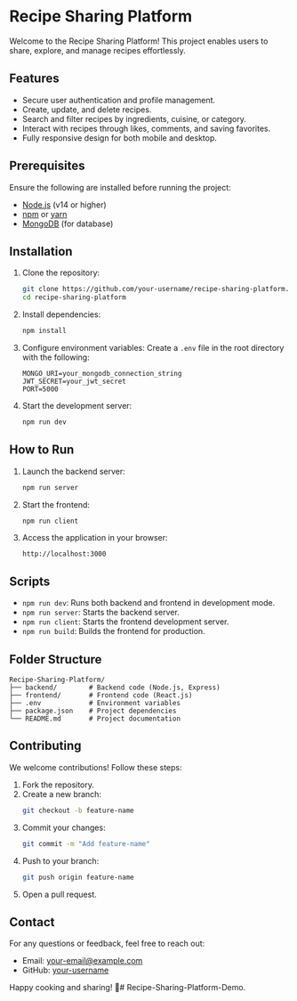 # Recipe Sharing Platform

Welcome to the Recipe Sharing Platform! This project enables users to share, explore, and manage recipes effortlessly.

## Features

- Secure user authentication and profile management.
- Create, update, and delete recipes.
- Search and filter recipes by ingredients, cuisine, or category.
- Interact with recipes through likes, comments, and saving favorites.
- Fully responsive design for both mobile and desktop.

## Prerequisites

Ensure the following are installed before running the project:

- [Node.js](https://nodejs.org/) (v14 or higher)
- [npm](https://www.npmjs.com/) or [yarn](https://yarnpkg.com/)
- [MongoDB](https://www.mongodb.com/) (for database)

## Installation

1. Clone the repository:
    ```bash
    git clone https://github.com/your-username/recipe-sharing-platform.git
    cd recipe-sharing-platform
    ```

2. Install dependencies:
    ```bash
    npm install
    ```

3. Configure environment variables:
    Create a `.env` file in the root directory with the following:
    ```env
    MONGO_URI=your_mongodb_connection_string
    JWT_SECRET=your_jwt_secret
    PORT=5000
    ```

4. Start the development server:
    ```bash
    npm run dev
    ```

## How to Run

1. Launch the backend server:
    ```bash
    npm run server
    ```

2. Start the frontend:
    ```bash
    npm run client
    ```

3. Access the application in your browser:
    ```
    http://localhost:3000
    ```

## Scripts

- `npm run dev`: Runs both backend and frontend in development mode.
- `npm run server`: Starts the backend server.
- `npm run client`: Starts the frontend development server.
- `npm run build`: Builds the frontend for production.

## Folder Structure

```
Recipe-Sharing-Platform/
├── backend/        # Backend code (Node.js, Express)
├── frontend/       # Frontend code (React.js)
├── .env            # Environment variables
├── package.json    # Project dependencies
└── README.md       # Project documentation
```

## Contributing

We welcome contributions! Follow these steps:

1. Fork the repository.
2. Create a new branch:
    ```bash
    git checkout -b feature-name
    ```
3. Commit your changes:
    ```bash
    git commit -m "Add feature-name"
    ```
4. Push to your branch:
    ```bash
    git push origin feature-name
    ```
5. Open a pull request.



## Contact

For any questions or feedback, feel free to reach out:

- Email: your-email@example.com
- GitHub: [your-username](https://github.com/chamithsilva10)

Happy cooking and sharing! 🍳#   R e c i p e - S h a r i n g - P l a t f o r m - D e m o .  
 